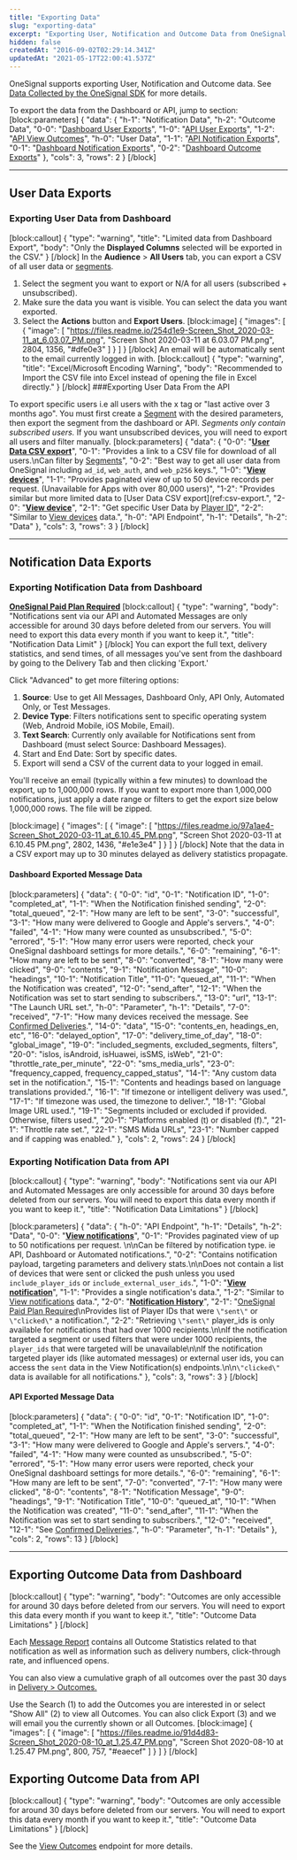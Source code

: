```yaml
---
title: "Exporting Data"
slug: "exporting-data"
excerpt: "Exporting User, Notification and Outcome Data from OneSignal."
hidden: false
createdAt: "2016-09-02T02:29:14.341Z"
updatedAt: "2021-05-17T22:00:41.537Z"
---
```

OneSignal supports exporting User, Notification and Outcome data. See [Data Collected by the OneSignal SDK](doc:data-collected-by-the-onesignal-sdk) for more details.

To export the data from the Dashboard or API, jump to section:
[block:parameters]
{
  "data": {
    "h-1": "Notification Data",
    "h-2": "Outcome Data",
    "0-0": "[Dashboard User Exports](#exporting-user-data-from-dashboard)",
    "1-0": "[API User Exports](#exporting-user-data-from-the-api)",
    "1-2": "[API View Outcomes](ref:view-outcomes)",
    "h-0": "User Data",
    "1-1": "[API Notification Exports](#exporting-notification-data-from-api)",
    "0-1": "[Dashboard Notification Exports](#exporting-notification-data-from-dashboard)",
    "0-2": "[Dashboard Outcome Exports](#exporting-outcome-data-from-dashboard)"
  },
  "cols": 3,
  "rows": 2
}
[/block]

----

## User Data Exports

### Exporting User Data from Dashboard
[block:callout]
{
  "type": "warning",
  "title": "Limited data from Dashboard Export",
  "body": "Only the **Displayed Columns** selected will be exported in the CSV."
}
[/block]
In the **Audience** > **All Users** tab, you can export a CSV of all user data or [segments](doc:segmentation).

1. Select the segment you want to export or N/A for all users (subscribed + unsubscribed).
2. Make sure the data you want is visible. You can select the data you want exported.
3. Select the **Actions** button and **Export Users**.
[block:image]
{
  "images": [
    {
      "image": [
        "https://files.readme.io/254d1e9-Screen_Shot_2020-03-11_at_6.03.07_PM.png",
        "Screen Shot 2020-03-11 at 6.03.07 PM.png",
        2804,
        1356,
        "#dfe0e3"
      ]
    }
  ]
}
[/block]
An email will be automatically sent to the email currently logged in with.
[block:callout]
{
  "type": "warning",
  "title": "Excel/Microsoft Encoding Warning",
  "body": "Recommended to Import the CSV file into Excel instead of opening the file in Excel directly."
}
[/block]
###Exporting User Data From the API

To export specific users i.e all users with the x tag or "last active over 3 months ago". You must first create a [Segment](doc:segmentation) with the desired parameters, then export the segment from the dashboard or API. *Segments only contain subscribed users.* If you want unsubscribed devices, you will need to export all users and filter manually.
[block:parameters]
{
  "data": {
    "0-0": "**[User Data CSV export](ref:csv-export)**",
    "0-1": "Provides a link to a CSV file for download of all users.\nCan filter by [Segments](doc:segmentation)",
    "0-2": "Best way to get all user data from OneSignal including `ad_id`, `web_auth`, and `web_p256` keys.",
    "1-0": "**[View devices](ref:view-devices)**",
    "1-1": "Provides paginated view of up to 50 device records per request. (Unavailable for Apps with over 80,000 users)",
    "1-2": "Provides similar but more limited data to [User Data CSV export](ref:csv-export.",
    "2-0": "**[View device](ref:view-device)**",
    "2-1": "Get specific User Data by [Player ID](doc:users#player-id)",
    "2-2": "Similar to [View devices](ref:view-devices) data.",
    "h-0": "API Endpoint",
    "h-1": "Details",
    "h-2": "Data"
  },
  "cols": 3,
  "rows": 3
}
[/block]

----

## Notification Data Exports

### Exporting Notification Data from Dashboard

**[OneSignal Paid Plan Required](doc:paid-plan-benefits)**
[block:callout]
{
  "type": "warning",
  "body": "Notifications sent via our API and Automated Messages are only accessible for around 30 days before deleted from our servers. You will need to export this data every month if you want to keep it.",
  "title": "Notification Data Limit"
}
[/block]
You can export the full text, delivery statistics, and send times, of all messages you've sent from the dashboard by going to the Delivery Tab and then clicking 'Export.' 

Click "Advanced" to get more filtering options:
1. **Source**: Use to get All Messages, Dashboard Only, API Only, Automated Only, or Test Messages.
2. **Device Type**: Filters notifications sent to specific operating system (Web, Android Mobile, iOS Mobile, Email).
3. **Text Search**: Currently only available for Notifications sent from Dashboard (must select Source: Dashboard Messages).
4. Start and End Date: Sort by specific dates.
5. Export will send a CSV of the current data to your logged in email.

You'll receive an email (typically within a few minutes) to download the export, up to 1,000,000 rows. If you want to export more than 1,000,000 notifications, just apply a date range or filters to get the export size below 1,000,000 rows. The file will be zipped.

[block:image]
{
  "images": [
    {
      "image": [
        "https://files.readme.io/97a1ae4-Screen_Shot_2020-03-11_at_6.10.45_PM.png",
        "Screen Shot 2020-03-11 at 6.10.45 PM.png",
        2802,
        1436,
        "#e1e3e4"
      ]
    }
  ]
}
[/block]
Note that the data in a CSV export may up to 30 minutes delayed as delivery statistics propagate.

#### Dashboard Exported Message Data
[block:parameters]
{
  "data": {
    "0-0": "id",
    "0-1": "Notification ID",
    "1-0": "completed_at",
    "1-1": "When the Notification finished sending",
    "2-0": "total_queued",
    "2-1": "How many are left to be sent",
    "3-0": "successful",
    "3-1": "How many were delivered to Google and Apple's servers.",
    "4-0": "failed",
    "4-1": "How many were counted as unsubscribed.",
    "5-0": "errored",
    "5-1": "How many error users were reported, check your OneSignal dashboard settings for more details.",
    "6-0": "remaining",
    "6-1": "How many are left to be sent",
    "8-0": "converted",
    "8-1": "How many were clicked",
    "9-0": "contents",
    "9-1": "Notification Message",
    "10-0": "headings",
    "10-1": "Notification Title",
    "11-0": "queued_at",
    "11-1": "When the Notification was created",
    "12-0": "send_after",
    "12-1": "When the Notification was set to start sending to subscribers.",
    "13-0": "url",
    "13-1": "The Launch URL set.",
    "h-0": "Parameter",
    "h-1": "Details",
    "7-0": "received",
    "7-1": "How many devices received the message. See [Confirmed Deliveries](doc:confirmed-deliveries).",
    "14-0": "data",
    "15-0": "contents_en, headings_en, etc",
    "16-0": "delayed_option",
    "17-0": "delivery_time_of_day",
    "18-0": "global_image",
    "19-0": "included_segments, excluded_segments, filters",
    "20-0": "isIos, isAndroid, isHuawei, isSMS, isWeb",
    "21-0": "throttle_rate_per_minute",
    "22-0": "sms_media_urls",
    "23-0": "frequency_capped, frequency_capped_status",
    "14-1": "Any custom data set in the notification.",
    "15-1": "Contents and headings based on language translations provided.",
    "16-1": "If timezone or intelligent delivery was used.",
    "17-1": "If timezone was used, the timezone to deliver.",
    "18-1": "Global Image URL used.",
    "19-1": "Segments included or excluded if provided. Otherwise, filters used.",
    "20-1": "Platforms enabled (t) or disabled (f).",
    "21-1": "Throttle rate set.",
    "22-1": "SMS Mida URLs",
    "23-1": "Number capped and if capping was enabled."
  },
  "cols": 2,
  "rows": 24
}
[/block]

### Exporting Notification Data from API
[block:callout]
{
  "type": "warning",
  "body": "Notifications sent via our API and Automated Messages are only accessible for around 30 days before deleted from our servers. You will need to export this data every month if you want to keep it.",
  "title": "Notification Data Limitations"
}
[/block]

[block:parameters]
{
  "data": {
    "h-0": "API Endpoint",
    "h-1": "Details",
    "h-2": "Data",
    "0-0": "**[View notifications](ref:view-notifications)**",
    "0-1": "Provides paginated view of up to 50 notifications per request. \n\nCan be filtered by notification type. ie API, Dashboard or Automated notifications.",
    "0-2": "Contains notification payload, targeting parameters and delivery stats.\n\nDoes not contain a list of devices that were sent or clicked the push unless you used `include_player_ids` or `include_external_user_ids`.",
    "1-0": "**[View notification](ref:view-notification)**",
    "1-1": "Provides a single notification's data.",
    "1-2": "Similar to [View notifications](ref:view-notifications) data.",
    "2-0": "**[Notification History](ref:notification-history)**",
    "2-1": "[OneSignal Paid Plan Required](doc:paid-plan-benefits)\nProvides list of Player IDs that were `\"sent\"` or `\"clicked\"` a notification.",
    "2-2": "Retrieving `\"sent\"` player_ids is only available for notifications that had over 1000 recipients.\n\nIf the notification targeted a segment or used filters that were under 1000 recipients, the `player_ids` that were targeted will be unavailable\n\nIf the notification targeted player ids (like automated messages) or external user ids, you can access the `sent` data in the View Notification(s) endpoints.\n\n`\"clicked\"` data is available for all notifications."
  },
  "cols": 3,
  "rows": 3
}
[/block]

#### API Exported Message Data
[block:parameters]
{
  "data": {
    "0-0": "id",
    "0-1": "Notification ID",
    "1-0": "completed_at",
    "1-1": "When the Notification finished sending",
    "2-0": "total_queued",
    "2-1": "How many are left to be sent",
    "3-0": "successful",
    "3-1": "How many were delivered to Google and Apple's servers.",
    "4-0": "failed",
    "4-1": "How many were counted as unsubscribed.",
    "5-0": "errored",
    "5-1": "How many error users were reported, check your OneSignal dashboard settings for more details.",
    "6-0": "remaining",
    "6-1": "How many are left to be sent",
    "7-0": "converted",
    "7-1": "How many were clicked",
    "8-0": "contents",
    "8-1": "Notification Message",
    "9-0": "headings",
    "9-1": "Notification Title",
    "10-0": "queued_at",
    "10-1": "When the Notification was created",
    "11-0": "send_after",
    "11-1": "When the Notification was set to start sending to subscribers.",
    "12-0": "received",
    "12-1": "See [Confirmed Deliveries](doc:confirmed-deliveries).",
    "h-0": "Parameter",
    "h-1": "Details"
  },
  "cols": 2,
  "rows": 13
}
[/block]



----

## Exporting Outcome Data from Dashboard

[block:callout]
{
  "type": "warning",
  "body": "Outcomes are only accessible for around 30 days before deleted from our servers. You will need to export this data every month if you want to keep it.",
  "title": "Outcome Data Limitations"
}
[/block]

Each [Message Report](doc:notification-delivery#message-report) contains all Outcome Statistics related to that notification as well as information such as delivery numbers, click-through rate, and influenced opens.

You can also view a cumulative graph of all outcomes over the past 30 days in [Delivery > Outcomes.](doc:notification-delivery#outcomes)

Use the Search (1) to add the Outcomes you are interested in or select "Show All" (2) to view all Outcomes. You can also click Export (3) and we will email you the currently shown or all Outcomes.
[block:image]
{
  "images": [
    {
      "image": [
        "https://files.readme.io/91d4d83-Screen_Shot_2020-08-10_at_1.25.47_PM.png",
        "Screen Shot 2020-08-10 at 1.25.47 PM.png",
        800,
        757,
        "#eaecef"
      ]
    }
  ]
}
[/block]
## Exporting Outcome Data from API

[block:callout]
{
  "type": "warning",
  "body": "Outcomes are only accessible for around 30 days before deleted from our servers. You will need to export this data every month if you want to keep it.",
  "title": "Outcome Data Limitations"
}
[/block]

See the [View Outcomes](ref:view-outcomes) endpoint for more details.